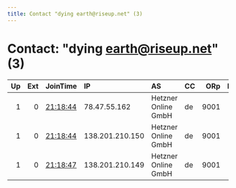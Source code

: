 ```yaml
---
title: Contact "dying earth@riseup.net" (3)
---
```


# Contact: "dying earth@riseup.net" (3)

|   Up |   Ext | JoinTime                                                                                            | IP              | AS                  | CC   |   ORp |   Dirp | OS    | Version   | Nickname   |   eFamMembers |
|-----:|------:|:----------------------------------------------------------------------------------------------------|:----------------|:--------------------|:-----|------:|-------:|:------|:----------|:-----------|--------------:|
|    1 |     0 | [21:18:44](https://metrics.torproject.org/rs.html#details/28F2A6AC8F119F2A7954D04F904779FE8F29280B) | 78.47.55.162    | Hetzner Online GmbH | de   |  9001 |      0 | Linux | 0.4.5.6   | LILAC      |             3 |
|    1 |     0 | [21:18:44](https://metrics.torproject.org/rs.html#details/818C5130D02590F443979250F66BAA399648528C) | 138.201.210.150 | Hetzner Online GmbH | de   |  9001 |      0 | Linux | 0.4.5.6   | ADORNED    |             3 |
|    1 |     0 | [21:18:47](https://metrics.torproject.org/rs.html#details/0E78CBB17BF85EB23F4704989F340F48069DB5CA) | 138.201.210.149 | Hetzner Online GmbH | de   |  9001 |      0 | Linux | 0.4.5.6   | OBFUSCATOR |             3 |
